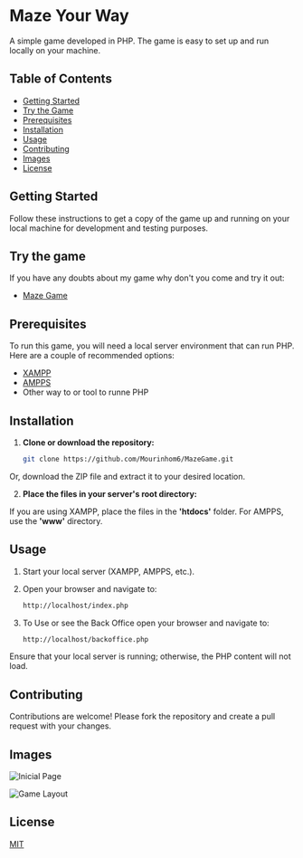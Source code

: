 
# Maze Your Way

A simple game developed in PHP. The game is easy to set up and run locally on your machine.

## Table of Contents

- [Getting Started](#getting-started)
- [Try the Game](#try-game)
- [Prerequisites](#prerequisites)
- [Installation](#installation)
- [Usage](#usage)
- [Contributing](#contributing)
- [Images](#images)
- [License](#license)
## Getting Started

Follow these instructions to get a copy of the game up and running on your local machine for development and testing purposes.

## Try the game
If you have any doubts about my game why don't you come and try it out:
- [Maze Game](http://mazegame.rf.gd/)

## Prerequisites

To run this game, you will need a local server environment that can run PHP. Here are a couple of recommended options:

- [XAMPP](https://www.apachefriends.org/index.html)
- [AMPPS](https://ampps.com/)
- Other way to or tool to runne PHP

## Installation

1. **Clone or download the repository:**

   ```bash
   git clone https://github.com/Mourinhom6/MazeGame.git

Or, download the ZIP file and extract it to your desired location.

2. **Place the files in your server's root directory:**

If you are using XAMPP, place the files in the **'htdocs'** folder. For AMPPS, use the **'www'** directory.

## Usage

1. Start your local server (XAMPP, AMPPS, etc.).

2. Open your browser and navigate to:

   ```bash
   http://localhost/index.php


3. To Use or see the Back Office open your browser and navigate to:

   ```bash
   http://localhost/backoffice.php

Ensure that your local server is running; otherwise, the PHP content will not load.

## Contributing
Contributions are welcome! Please fork the repository and create a pull request with your changes.

## Images

![Inicial Page](Maze_FisrtPage.png) 


![Game Layout](Maze_Game_Layout.png) 

## License

[MIT](https://choosealicense.com/licenses/mit/)


